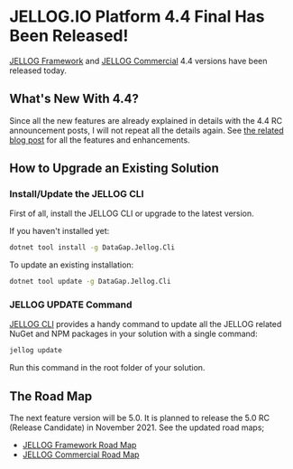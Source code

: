 # JELLOG.IO Platform 4.4 Final Has Been Released!

[JELLOG Framework](https://jellog.io/) and [JELLOG Commercial](https://commercial.jellog.io/) 4.4 versions have been released today.

## What's New With 4.4?

Since all the new features are already explained in details with the 4.4 RC announcement posts, I will not repeat all the details again. See [the related blog post](https://blog.jellog.io/jellog/JELLOG-Platform-4-4-RC-Has-Been-Released) for all the features and enhancements.

## How to Upgrade an Existing Solution

### Install/Update the JELLOG CLI

First of all, install the JELLOG CLI or upgrade to the latest version.

If you haven't installed yet:

```bash
dotnet tool install -g DataGap.Jellog.Cli
```

To update an existing installation:

```bash
dotnet tool update -g DataGap.Jellog.Cli
```

### JELLOG UPDATE Command

[JELLOG CLI](https://docs.jellog.io/en/jellog/latest/CLI) provides a handy command to update all the JELLOG related NuGet and NPM packages in your solution with a single command:

```bash
jellog update
```

Run this command in the root folder of your solution.

## The Road Map

The next feature version will be 5.0. It is planned to release the 5.0 RC (Release Candidate) in November 2021. See the updated road maps;

* [JELLOG Framework Road Map](https://docs.jellog.io/en/jellog/latest/Road-Map)
* [JELLOG Commercial Road Map](https://docs.jellog.io/en/commercial/latest/road-map)